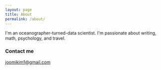 ```yaml
---
layout: page
title: About
permalink: /about/
---
```


I'm an oceanographer-turned-data scientist. I'm passionate about writing, math, psychology, and travel.


### Contact me

[joomikim1@gmail.com](mailto:joomikim1@gmail.com)
